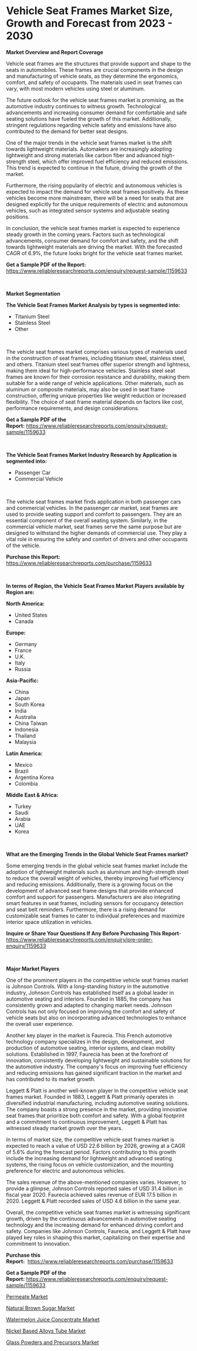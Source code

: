 <p><h1>Vehicle Seat Frames Market Size, Growth and Forecast from 2023 - 2030</h1></p><p><strong>Market Overview and Report Coverage</strong></p>
<p><p>Vehicle seat frames are the structures that provide support and shape to the seats in automobiles. These frames are crucial components in the design and manufacturing of vehicle seats, as they determine the ergonomics, comfort, and safety of occupants. The materials used in seat frames can vary, with most modern vehicles using steel or aluminum.</p><p>The future outlook for the vehicle seat frames market is promising, as the automotive industry continues to witness growth. Technological advancements and increasing consumer demand for comfortable and safe seating solutions have fueled the growth of this market. Additionally, stringent regulations regarding vehicle safety and emissions have also contributed to the demand for better seat designs.</p><p>One of the major trends in the vehicle seat frames market is the shift towards lightweight materials. Automakers are increasingly adopting lightweight and strong materials like carbon fiber and advanced high-strength steel, which offer improved fuel efficiency and reduced emissions. This trend is expected to continue in the future, driving the growth of the market.</p><p>Furthermore, the rising popularity of electric and autonomous vehicles is expected to impact the demand for vehicle seat frames positively. As these vehicles become more mainstream, there will be a need for seats that are designed explicitly for the unique requirements of electric and autonomous vehicles, such as integrated sensor systems and adjustable seating positions.</p><p>In conclusion, the vehicle seat frames market is expected to experience steady growth in the coming years. Factors such as technological advancements, consumer demand for comfort and safety, and the shift towards lightweight materials are driving the market. With the forecasted CAGR of 6.9%, the future looks bright for the vehicle seat frames market.</p></p>
<p><strong>Get a Sample PDF of the Report:</strong> <a href="https://www.reliableresearchreports.com/enquiry/request-sample/1159633">https://www.reliableresearchreports.com/enquiry/request-sample/1159633</a></p>
<p>&nbsp;</p>
<p><strong>Market Segmentation</strong></p>
<p><strong>The Vehicle Seat Frames Market Analysis by types is segmented into:</strong></p>
<p><ul><li>Titanium Steel</li><li>Stainless Steel</li><li>Other</li></ul></p>
<p>&nbsp;</p>
<p><p>The vehicle seat frames market comprises various types of materials used in the construction of seat frames, including titanium steel, stainless steel, and others. Titanium steel seat frames offer superior strength and lightness, making them ideal for high-performance vehicles. Stainless steel seat frames are known for their corrosion resistance and durability, making them suitable for a wide range of vehicle applications. Other materials, such as aluminum or composite materials, may also be used in seat frame construction, offering unique properties like weight reduction or increased flexibility. The choice of seat frame material depends on factors like cost, performance requirements, and design considerations.</p></p>
<p><strong>Get a Sample PDF of the Report:</strong>&nbsp;<a href="https://www.reliableresearchreports.com/enquiry/request-sample/1159633">https://www.reliableresearchreports.com/enquiry/request-sample/1159633</a></p>
<p>&nbsp;</p>
<p><strong>The Vehicle Seat Frames Market Industry Research by Application is segmented into:</strong></p>
<p><ul><li>Passenger Car</li><li>Commercial Vehicle</li></ul></p>
<p>&nbsp;</p>
<p><p>The vehicle seat frames market finds application in both passenger cars and commercial vehicles. In the passenger car market, seat frames are used to provide seating support and comfort to passengers. They are an essential component of the overall seating system. Similarly, in the commercial vehicle market, seat frames serve the same purpose but are designed to withstand the higher demands of commercial use. They play a vital role in ensuring the safety and comfort of drivers and other occupants of the vehicle.</p></p>
<p><strong>Purchase this Report:</strong>&nbsp; <a href="https://www.reliableresearchreports.com/purchase/1159633">https://www.reliableresearchreports.com/purchase/1159633</a></p>
<p>&nbsp;</p>
<p><strong>In terms of Region, the Vehicle Seat Frames Market Players available by Region are:</strong></p>
<p>
    <p> <strong> North America: </strong>
        <ul>
            <li>United States</li>
            <li>Canada</li>
        </ul>
        </p> 
    <p> <strong> Europe: </strong>
        <ul>
            <li>Germany</li>
            <li>France</li>
            <li>U.K.</li>
            <li>Italy</li>
            <li>Russia</li>
        </ul>
        </p> 
    <p> <strong> Asia-Pacific: </strong>
        <ul>
            <li>China</li>
            <li>Japan</li>
            <li>South Korea</li>
            <li>India</li>
            <li>Australia</li>
            <li>China Taiwan</li>
            <li>Indonesia</li>
            <li>Thailand</li>
            <li>Malaysia</li>
        </ul>
        </p> 
    <p> <strong> Latin America: </strong>
        <ul>
            <li>Mexico</li>
            <li>Brazil</li>
            <li>Argentina Korea</li>
            <li>Colombia</li>
        </ul>
        </p> 
    <p> <strong> Middle East & Africa: </strong>
        <ul>
            <li>Turkey</li>
            <li>Saudi</li>
            <li>Arabia</li>
            <li>UAE</li>
            <li>Korea</li>
        </ul>
    </p>
    </p>
<p>&nbsp;</p>
<p><strong>What are the Emerging Trends in the Global Vehicle Seat Frames market?</strong></p>
<p><p>Some emerging trends in the global vehicle seat frames market include the adoption of lightweight materials such as aluminum and high-strength steel to reduce the overall weight of vehicles, thereby improving fuel efficiency and reducing emissions. Additionally, there is a growing focus on the development of advanced seat frame designs that provide enhanced comfort and support for passengers. Manufacturers are also integrating smart features in seat frames, including sensors for occupancy detection and seat belt reminders. Furthermore, there is a rising demand for customizable seat frames to cater to individual preferences and maximize interior space utilization in vehicles.</p></p>
<p><strong>Inquire or Share Your Questions If Any Before Purchasing This Report</strong>- <a href="https://www.reliableresearchreports.com/enquiry/pre-order-enquiry/1159633">https://www.reliableresearchreports.com/enquiry/pre-order-enquiry/1159633</a></p>
<p>&nbsp;</p>
<p><strong>Major Market Players</strong></p>
<p><p>One of the prominent players in the competitive vehicle seat frames market is Johnson Controls. With a long-standing history in the automotive industry, Johnson Controls has established itself as a global leader in automotive seating and interiors. Founded in 1885, the company has consistently grown and adapted to changing market needs. Johnson Controls has not only focused on improving the comfort and safety of vehicle seats but also on incorporating advanced technologies to enhance the overall user experience.</p><p>Another key player in the market is Faurecia. This French automotive technology company specializes in the design, development, and production of automotive seating, interior systems, and clean mobility solutions. Established in 1997, Faurecia has been at the forefront of innovation, consistently developing lightweight and sustainable solutions for the automotive industry. The company's focus on improving fuel efficiency and reducing emissions has gained significant traction in the market and has contributed to its market growth.</p><p>Leggett & Platt is another well-known player in the competitive vehicle seat frames market. Founded in 1883, Leggett & Platt primarily operates in diversified industrial manufacturing, including automotive seating solutions. The company boasts a strong presence in the market, providing innovative seat frames that prioritize both comfort and safety. With a global footprint and a commitment to continuous improvement, Leggett & Platt has witnessed steady market growth over the years.</p><p>In terms of market size, the competitive vehicle seat frames market is expected to reach a value of USD 22.6 billion by 2026, growing at a CAGR of 5.6% during the forecast period. Factors contributing to this growth include the increasing demand for lightweight and advanced seating systems, the rising focus on vehicle customization, and the mounting preference for electric and autonomous vehicles.</p><p>The sales revenue of the above-mentioned companies varies. However, to provide a glimpse, Johnson Controls reported sales of USD 31.4 billion in fiscal year 2020. Faurecia achieved sales revenue of EUR 17.5 billion in 2020. Leggett & Platt recorded sales of USD 4.6 billion in the same year.</p><p>Overall, the competitive vehicle seat frames market is witnessing significant growth, driven by the continuous advancements in automotive seating technology and the increasing demand for enhanced driving comfort and safety. Companies like Johnson Controls, Faurecia, and Leggett & Platt have played key roles in shaping this market, capitalizing on their expertise and commitment to innovation.</p></p>
<p><strong>Purchase this Report:</strong>&nbsp;&nbsp;<a href="https://www.reliableresearchreports.com/purchase/1159633">https://www.reliableresearchreports.com/purchase/1159633</a></p>
<p></p>
<p><strong>Get a Sample PDF of the Report:</strong>&nbsp;<a href="https://www.reliableresearchreports.com/enquiry/request-sample/1159633">https://www.reliableresearchreports.com/enquiry/request-sample/1159633</a></p>
<p><p><a href="https://www.linkedin.com/pulse/permeate-market-size-share-global-analysis-report-2023-2030-aimpe/">Permeate Market</a></p><p><a href="https://medium.com/@amandagarza17/natural-brown-sugar-market-size-growth-forecast-2023-2030-42135ef4b300">Natural Brown Sugar Market</a></p><p><a href="https://www.linkedin.com/pulse/watermelon-juice-concentrate-market-size-2023-2030-global-vmqle/">Watermelon Juice Concentrate Market</a></p><p><a href="https://github.com/Chiragrp25/Market-Research-Report-List-1/blob/main/nickel-based-alloys-tube-market.md">Nickel Based Alloys Tube Market</a></p><p><a href="https://github.com/YashRP12/Market-Research-Report-List-1/blob/main/glass-powders-and-precursors-market.md">Glass Powders and Precursors Market</a></p></p>